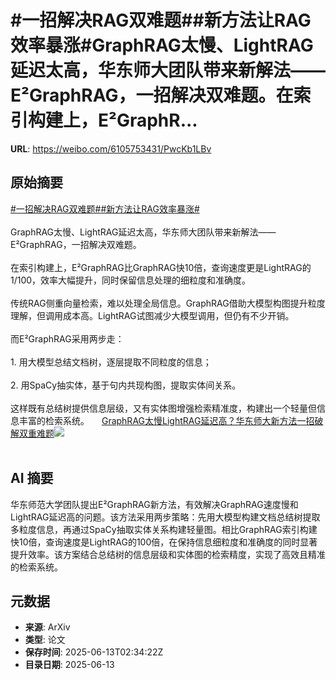 # #一招解决RAG双难题##新方法让RAG效率暴涨#GraphRAG太慢、LightRAG延迟太高，华东师大团队带来新解法——E²GraphRAG，一招解决双难题。在索引构建上，E²GraphR...

**URL**: https://weibo.com/6105753431/PwcKb1LBv

## 原始摘要

<a href="https://m.weibo.cn/search?containerid=231522type%3D1%26t%3D10%26q%3D%23%E4%B8%80%E6%8B%9B%E8%A7%A3%E5%86%B3RAG%E5%8F%8C%E9%9A%BE%E9%A2%98%23&amp;extparam=%23%E4%B8%80%E6%8B%9B%E8%A7%A3%E5%86%B3RAG%E5%8F%8C%E9%9A%BE%E9%A2%98%23" data-hide=""><span class="surl-text">#一招解决RAG双难题#</span></a><a href="https://m.weibo.cn/search?containerid=231522type%3D1%26t%3D10%26q%3D%23%E6%96%B0%E6%96%B9%E6%B3%95%E8%AE%A9RAG%E6%95%88%E7%8E%87%E6%9A%B4%E6%B6%A8%23&amp;extparam=%23%E6%96%B0%E6%96%B9%E6%B3%95%E8%AE%A9RAG%E6%95%88%E7%8E%87%E6%9A%B4%E6%B6%A8%23" data-hide=""><span class="surl-text">#新方法让RAG效率暴涨#</span></a><br><br>GraphRAG太慢、LightRAG延迟太高，华东师大团队带来新解法——E²GraphRAG，一招解决双难题。<br><br>在索引构建上，E²GraphRAG比GraphRAG快10倍，查询速度更是LightRAG的1/100，效率大幅提升，同时保留信息处理的细粒度和准确度。<br><br>传统RAG侧重向量检索，难以处理全局信息。GraphRAG借助大模型构图提升粒度理解，但调用成本高。LightRAG试图减少大模型调用，但仍有不少开销。<br><br>而E²GraphRAG采用两步走：<br><br>1. 用大模型总结文档树，逐层提取不同粒度的信息；<br><br>2. 用SpaCy抽实体，基于句内共现构图，提取实体间关系。<br><br>这样既有总结树提供信息层级，又有实体图增强检索精准度，构建出一个轻量但信息丰富的检索系统。 <a href="https://weibo.com/ttarticle/p/show?id=2309405176754871861385" data-hide=""><span class="url-icon"><img style="width: 1rem;height: 1rem" src="https://h5.sinaimg.cn/upload/2015/09/25/3/timeline_card_small_article_default.png" referrerpolicy="no-referrer"></span><span class="surl-text">GraphRAG太慢LightRAG延迟高？华东师大新方法一招破解双重难题</span></a><img style="" src="https://tvax4.sinaimg.cn/large/006Fd7o3gy1i2cmxzfsb9j30rn0fkdij.jpg" referrerpolicy="no-referrer"><br><br>

## AI 摘要

华东师范大学团队提出E²GraphRAG新方法，有效解决GraphRAG速度慢和LightRAG延迟高的问题。该方法采用两步策略：先用大模型构建文档总结树提取多粒度信息，再通过SpaCy抽取实体关系构建轻量图。相比GraphRAG索引构建快10倍，查询速度是LightRAG的100倍，在保持信息细粒度和准确度的同时显著提升效率。该方案结合总结树的信息层级和实体图的检索精度，实现了高效且精准的检索系统。

## 元数据

- **来源**: ArXiv
- **类型**: 论文
- **保存时间**: 2025-06-13T02:34:22Z
- **目录日期**: 2025-06-13
